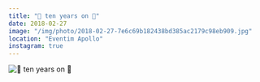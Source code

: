 ```yaml
---
title: "🌲 ten years on 🌲"
date: 2018-02-27
image: "/img/photo/2018-02-27-7e6c69b182438bd385ac2179c98eb909.jpg"
location: "Eventim Apollo"
instagram: true
---
```


![🌲 ten years on 🌲](/img/photo/2018-02-27-7e6c69b182438bd385ac2179c98eb909.jpg)
